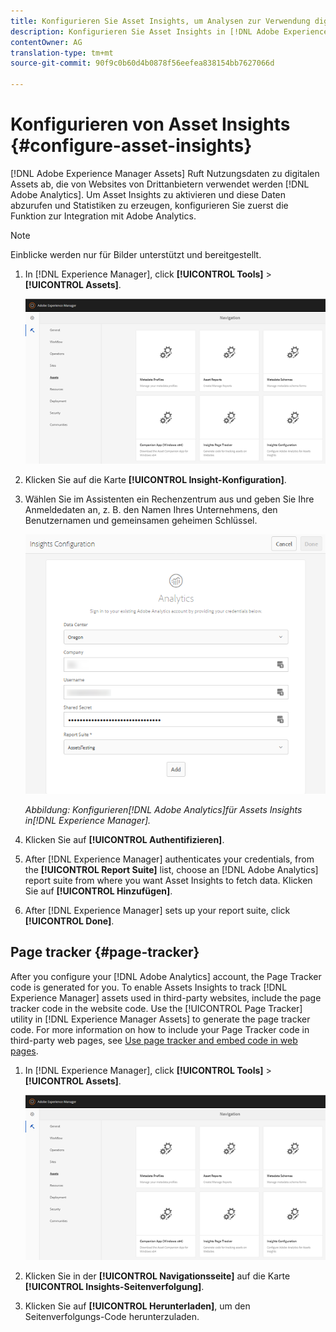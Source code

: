 ```yaml
---
title: Konfigurieren Sie Asset Insights, um Analysen zur Verwendung digitaler Assets zu erhalten.
description: Konfigurieren Sie Asset Insights in [!DNL Adobe Experience Manager Assets].
contentOwner: AG
translation-type: tm+mt
source-git-commit: 90f9c0b60d4b0878f56eefea838154bb7627066d

---
```



# Konfigurieren von Asset Insights {#configure-asset-insights}

[!DNL Adobe Experience Manager Assets] Ruft Nutzungsdaten zu digitalen Assets ab, die von Websites von Drittanbietern verwendet werden [!DNL Adobe Analytics]. Um Asset Insights zu aktivieren und diese Daten abzurufen und Statistiken zu erzeugen, konfigurieren Sie zuerst die Funktion zur Integration mit Adobe Analytics.

>[!NOTE]
>
>Einblicke werden nur für Bilder unterstützt und bereitgestellt.

1. In [!DNL Experience Manager], click **[!UICONTROL Tools]** > **[!UICONTROL Assets]**.

   ![chlimage_1-72](assets/chlimage_1-210.png)

1. Klicken Sie auf die Karte **[!UICONTROL Insight-Konfiguration]**.
1. Wählen Sie im Assistenten ein Rechenzentrum aus und geben Sie Ihre Anmeldedaten an, z. B. den Namen Ihres Unternehmens, den Benutzernamen und gemeinsamen geheimen Schlüssel.

   ![Adobe Analytics für Assets Insights in Experience Manager konfigurieren](assets/insights_config2.png)

   *Abbildung: Konfigurieren[!DNL Adobe Analytics]für Assets Insights in[!DNL Experience Manager].*

1. Klicken Sie auf **[!UICONTROL Authentifizieren]**.
1. After [!DNL Experience Manager] authenticates your credentials, from the **[!UICONTROL Report Suite]** list, choose an [!DNL Adobe Analytics] report suite from where you want Asset Insights to fetch data. Klicken Sie auf **[!UICONTROL Hinzufügen]**.
1. After [!DNL Experience Manager] sets up your report suite, click **[!UICONTROL Done]**.

## Page tracker {#page-tracker}

After you configure your [!DNL Adobe Analytics] account, the Page Tracker code is generated for you. To enable Assets Insights to track [!DNL Experience Manager] assets used in third-party websites, include the page tracker code in the website code. Use the [!UICONTROL Page Tracker] utility in [!DNL Experience Manager Assets] to generate the page tracker code. For more information on how to include your Page Tracker code in third-party web pages, see [Use page tracker and embed code in web pages](/help/assets/touch-ui-using-page-tracker.md).

1. In [!DNL Experience Manager], click **[!UICONTROL Tools]** > **[!UICONTROL Assets]**.

   ![chlimage_1-73](assets/chlimage_1-214.png)

1. Klicken Sie in der **[!UICONTROL Navigationsseite]** auf die Karte **[!UICONTROL Insights-Seitenverfolgung]**.
1. Klicken Sie auf **[!UICONTROL Herunterladen]**, um den Seitenverfolgungs-Code herunterzuladen.
